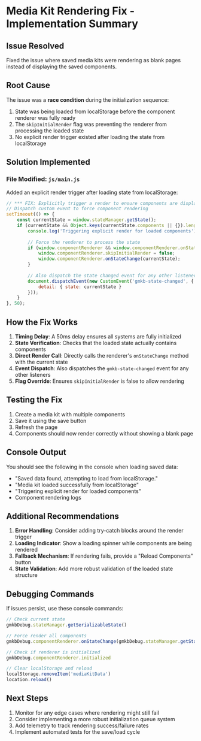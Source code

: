 # Media Kit Rendering Fix - Implementation Summary

## Issue Resolved
Fixed the issue where saved media kits were rendering as blank pages instead of displaying the saved components.

## Root Cause
The issue was a **race condition** during the initialization sequence:
1. State was being loaded from localStorage before the component renderer was fully ready
2. The `skipInitialRender` flag was preventing the renderer from processing the loaded state
3. No explicit render trigger existed after loading the state from localStorage

## Solution Implemented

### File Modified: `js/main.js`

Added an explicit render trigger after loading state from localStorage:

```javascript
// *** FIX: Explicitly trigger a render to ensure components are displayed ***
// Dispatch custom event to force component rendering
setTimeout(() => {
    const currentState = window.stateManager.getState();
    if (currentState && Object.keys(currentState.components || {}).length > 0) {
        console.log('Triggering explicit render for loaded components');
        
        // Force the renderer to process the state
        if (window.componentRenderer && window.componentRenderer.onStateChange) {
            window.componentRenderer.skipInitialRender = false;
            window.componentRenderer.onStateChange(currentState);
        }
        
        // Also dispatch the state changed event for any other listeners
        document.dispatchEvent(new CustomEvent('gmkb-state-changed', {
            detail: { state: currentState }
        }));
    }
}, 50);
```

## How the Fix Works

1. **Timing Delay**: A 50ms delay ensures all systems are fully initialized
2. **State Verification**: Checks that the loaded state actually contains components
3. **Direct Render Call**: Directly calls the renderer's `onStateChange` method with the current state
4. **Event Dispatch**: Also dispatches the `gmkb-state-changed` event for any other listeners
5. **Flag Override**: Ensures `skipInitialRender` is false to allow rendering

## Testing the Fix

1. Create a media kit with multiple components
2. Save it using the save button
3. Refresh the page
4. Components should now render correctly without showing a blank page

## Console Output
You should see the following in the console when loading saved data:
- "Saved data found, attempting to load from localStorage."
- "Media kit loaded successfully from localStorage"
- "Triggering explicit render for loaded components"
- Component rendering logs

## Additional Recommendations

1. **Error Handling**: Consider adding try-catch blocks around the render trigger
2. **Loading Indicator**: Show a loading spinner while components are being rendered
3. **Fallback Mechanism**: If rendering fails, provide a "Reload Components" button
4. **State Validation**: Add more robust validation of the loaded state structure

## Debugging Commands

If issues persist, use these console commands:
```javascript
// Check current state
gmkbDebug.stateManager.getSerializableState()

// Force render all components
gmkbDebug.componentRenderer.onStateChange(gmkbDebug.stateManager.getState())

// Check if renderer is initialized
gmkbDebug.componentRenderer.initialized

// Clear localStorage and reload
localStorage.removeItem('mediaKitData')
location.reload()
```

## Next Steps

1. Monitor for any edge cases where rendering might still fail
2. Consider implementing a more robust initialization queue system
3. Add telemetry to track rendering success/failure rates
4. Implement automated tests for the save/load cycle
